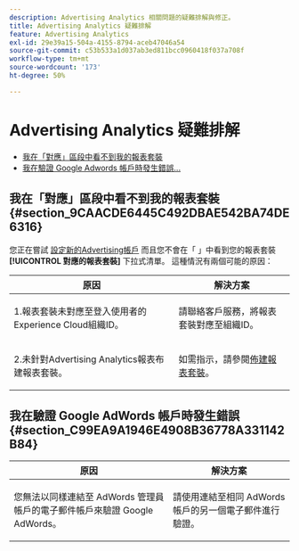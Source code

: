 ```yaml
---
description: Advertising Analytics 相關問題的疑難排解與修正。
title: Advertising Analytics 疑難排解
feature: Advertising Analytics
exl-id: 29e39a15-504a-4155-8794-aceb47046a54
source-git-commit: c53b533a1d037ab3ed811bcc0960418f037a708f
workflow-type: tm+mt
source-wordcount: '173'
ht-degree: 50%

---
```


# Advertising Analytics 疑難排解

* [我在「對應」區段中看不到我的報表套裝](/help/integrate/c-advertising-analytics/c-adanalytics-workflow/aa-troubleshooting.md#section_9CAACDE6445C492DBAE542BA74DE6316)
* [我在驗證 Google Adwords 帳戶時發生錯誤...](/help/integrate/c-advertising-analytics/c-adanalytics-workflow/aa-troubleshooting.md#section_C99EA9A1946E4908B36778A331142B84)

## 我在「對應」區段中看不到我的報表套裝 {#section_9CAACDE6445C492DBAE542BA74DE6316}

您正在嘗試 [設定新的Advertising帳戶](/help/integrate/c-advertising-analytics/c-adanalytics-workflow/aa-create-ad-account.md) 而且您不會在「 」中看到您的報表套裝 **[!UICONTROL 對應的報表套裝]** 下拉式清單。 這種情況有兩個可能的原因：

<table id="table_271D7E817B4C44818717A47C3223E592"> 
 <thead> 
  <tr> 
   <th colname="col1" class="entry"> 原因 </th> 
   <th colname="col2" class="entry"> 解決方案 </th> 
  </tr>
 </thead>
 <tbody> 
  <tr> 
   <td colname="col1"> <p>1.報表套裝未對應至登入使用者的Experience Cloud組織ID。 </p> </td> 
   <td colname="col2"> <p>請聯絡客戶服務，將報表套裝對應至組織ID。</p> </td> 
  </tr> 
  <tr> 
   <td colname="col1"> <p>2.未針對Advertising Analytics報表布建報表套裝。 </p> </td> 
   <td colname="col2"> <p>如需指示，請參閱<a href="/help/integrate/c-advertising-analytics/c-adanalytics-workflow/aa-provision-rs.md"  >佈建報表套裝</a>。 </p> </td> 
  </tr> 
 </tbody> 
</table>

## 我在驗證 Google AdWords 帳戶時發生錯誤 {#section_C99EA9A1946E4908B36778A331142B84}

<table id="table_F1C1192BF40C43CE8600B1BB417A7269"> 
 <thead> 
  <tr> 
   <th colname="col1" class="entry"> 原因 </th> 
   <th colname="col2" class="entry"> 解決方案 </th> 
  </tr>
 </thead>
 <tbody> 
  <tr> 
   <td colname="col1"> <p>您無法以同樣連結至 AdWords 管理員帳戶的電子郵件帳戶來驗證 Google AdWords。 </p> </td> 
   <td colname="col2"> <p>請使用連結至相同 AdWords 帳戶的另一個電子郵件進行驗證。 </p> </td> 
  </tr> 
 </tbody> 
</table>
